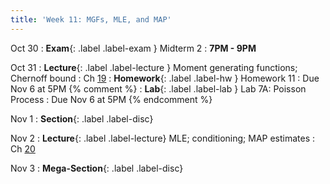 ```yaml
---
title: 'Week 11: MGFs, MLE, and MAP'
---
```


Oct 30
: **Exam**{: .label .label-exam } Midterm 2
    : **7PM - 9PM**

Oct 31
: **Lecture**{: .label .label-lecture } Moment generating functions; Chernoff bound
    : Ch [19](http://prob140.org/textbook/content/Chapter_19/00_Distributions_of_Sums.html)
: **Homework**{: .label .label-hw } Homework 11
    : Due Nov 6 at 5PM
{% comment %}
: **Lab**{: .label .label-lab } Lab 7A: Poisson Process
    : Due Nov 6 at 5PM
{% endcomment %}

Nov 1
: **Section**{: .label .label-disc}

Nov 2
: **Lecture**{: .label .label-lecture} MLE; conditioning; MAP estimates
    : Ch [20](http://prob140.org/textbook/content/Chapter_20/00_Approaches_to_Estimation.html)

Nov 3
: **Mega-Section**{: .label .label-disc}